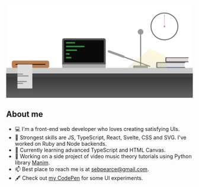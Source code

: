 <img src="./night.svg" />

## About me 

- 💻 I'm a front-end web developer who loves creating satisfying UIs.
- 🔧 Strongest skills are JS, TypeScript, React, Svelte, CSS and SVG. I've worked on Ruby and Node backends.
- 📖 Currently learning advanced TypeScript and HTML Canvas.
- 🎹 Working on a side project of video music theory tutorials using Python library [Manim](https://github.com/ManimCommunity/manim/).
- 📫 Best place to reach me is at sebpearce@gmail.com.
- 🖋️ Check out [my CodePen](https://codepen.io/sebpearce) for some UI experiments.
